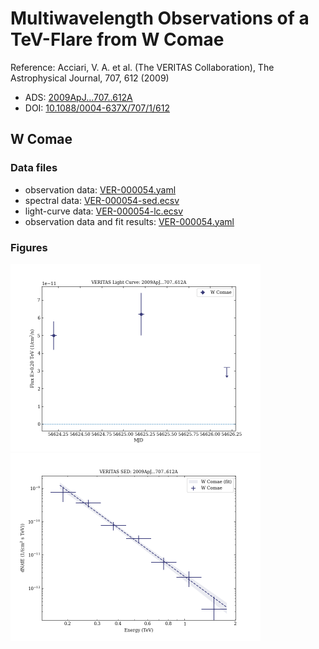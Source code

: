 # Multiwavelength Observations of a TeV-Flare from W Comae

Reference:
Acciari, V. A. et al. (The VERITAS Collaboration), The Astrophysical Journal, 707, 612 (2009)

- ADS: [2009ApJ...707..612A](http://adsabs.harvard.edu/abs/2009ApJ...707..612A)
- DOI: [10.1088/0004-637X/707/1/612](https://doi.org/10.1088/0004-637X/707/1/612)

## W Comae
### Data files

- observation data: [VER-000054.yaml](VER-000054.yaml)  
- spectral data: [VER-000054-sed.ecsv](VER-000054-sed.ecsv)  
- light-curve data: [VER-000054-lc.ecsv](VER-000054-lc.ecsv)  
- observation data and fit results: [VER-000054.yaml](VER-000054.yaml)  


### Figures

<img src="figures/2009ApJ...707..612A-VER-54-1-lc.png" alt="drawing" width="400"/>
<img src="figures/2009ApJ...707..612A-VER-54-1-sed.png" alt="drawing" width="400"/>


